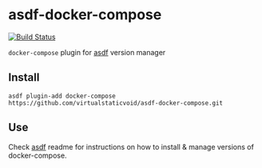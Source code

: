 # asdf-docker-compose

[![Build Status](https://travis-ci.org/virtualstaticvoid/asdf-docker-compose.svg?branch=master)](https://travis-ci.org/virtualstaticvoid/asdf-docker-compose)

`docker-compose` plugin for [asdf](https://github.com/asdf-vm/asdf) version manager

## Install

```
asdf plugin-add docker-compose https://github.com/virtualstaticvoid/asdf-docker-compose.git
```

## Use

Check [asdf](https://github.com/asdf-vm/asdf) readme for instructions on how to install & manage versions of docker-compose.
